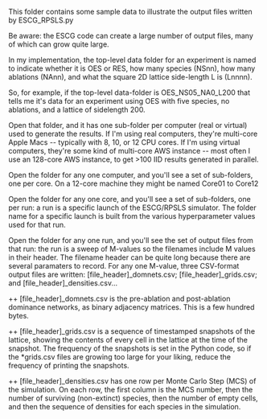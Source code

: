 This folder contains some sample data to illustrate the output files written by ESCG_RPSLS.py

Be aware: the ESCG code can create a large number of output files, many of which can grow quite large.

In my implementation, the top-level data folder for an experiment is named to indicate whether it is OES or RES, how many species (NSnn), how many ablations (NAnn), and what the square 2D lattice side-length L is (Lnnnn). 

So, for example, if the top-level data-folder is OES_NS05_NA0_L200 that tells me it's data for an experiment using OES with five species, no ablations, and a lattice of sidelength 200. 

Open that folder, and it has one sub-folder per computer (real or virtual) used to generate the results. If I'm using real computers, they're multi-core Apple Macs -- typically with 8, 10, or 12 CPU cores. If I'm using virtual computers, they're some kind of multi-core AWS instance -- most often I use an 128-core AWS instance, to get >100 IID results generated in parallel. 

Open the folder for any one computer, and you'll see a set of sub-folders, one per core. On a 12-core machine they might be named Core01 to Core12

Open the folder for any one core, and you'll see a set of sub-folders, one per run: a run is a specific launch of the ESCG/RPSLS simulator. The folder name for a specific launch is built from the various hyperparameter values used for that run. 

Open the folder for any one run, and you'll see the set of output files from that run: the run is a sweep of M-values so the filenames include M values in their header. The filename header can be quite long because there are several paramaters to record. For any one M-value, three CSV-format output files are written: [file_header]_domnets.csv; [file_header]_grids.csv; and [file_header]_densities.csv...

++ [file_header]_domnets.csv is the pre-ablation and post-ablation dominance networks, as binary adjacency matrices. This is a few hundred bytes.

++ [file_header]_grids.csv is a sequence of timestamped snapshots of the lattice, showing the contents of every cell in the lattice at the time of the snapshot. The frequency of the snapshots is set in the Python code, so if the *grids.csv files are growing too large for your liking, reduce the frequency of printing the snapshots. 

++ [file_header]_densities.csv has one row per Monte Carlo Step (MCS) of the simulation. On each row, the first column is the MCS number, then the number of surviving (non-extinct) species, then the number of empty cells, and then the sequence of densities for each species in the simulation.
